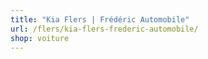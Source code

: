 ```yaml
---
title: "Kia Flers | Frédéric Automobile"
url: /flers/kia-flers-frederic-automobile/
shop: voiture
---
```

